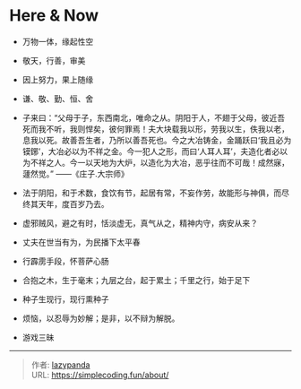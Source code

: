 # 

# Here & Now
- 万物一体，缘起性空


- 敬天，行善，审美


- 因上努力，果上随缘

- 谦、敬、勤、恒、舍

- 子来曰：“父母于子，东西南北，唯命之从。阴阳于人，不翅于父母，彼近吾死而我不听，我则悍矣，彼何罪焉！夫大块载我以形，劳我以生，佚我以老，息我以死。故善吾生者，乃所以善吾死也。今之大冶铸金，金踊跃曰‘我且必为镆鋣’，大冶必以为不祥之金。今一犯人之形，而曰‘人耳人耳’，夫造化者必以为不祥之人。今一以天地为大炉，以造化为大冶，恶乎往而不可哉！成然寐，蘧然觉。”  ——《庄子.大宗师》

- 法于阴阳，和于术数，食饮有节，起居有常，不妄作劳，故能形与神俱，而尽终其天年，度百岁乃去。
- 虚邪贼风，避之有时，恬淡虚无，真气从之，精神内守，病安从来？

- 丈夫在世当有为，为民播下太平春

- 行霹雳手段，怀菩萨心肠

- 合抱之木，生于毫末；九层之台，起于累土；千里之行，始于足下

- 种子生现行，现行熏种子

- 烦恼，以忍辱为妙解；是非，以不辩为解脱。

- 游戏三昧


---

> 作者: [lazypanda](https://github.com/wanghuibin0)  
> URL: https://simplecoding.fun/about/  

